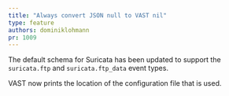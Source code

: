 ```yaml
---
title: "Always convert JSON null to VAST nil"
type: feature
authors: dominiklohmann
pr: 1009
---
```


The default schema for Suricata has been updated to support the `suricata.ftp`
and `suricata.ftp_data` event types.

VAST now prints the location of the configuration file that is used.
